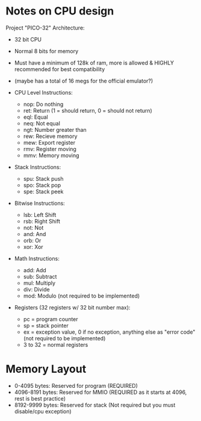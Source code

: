 # Notes on CPU design
Project "PICO-32" Architecture:
 - 32 bit CPU
 - Normal 8 bits for memory
 - Must have a minimum of 128k of ram, more is allowed & HIGHLY recommended for best compatibility
 - (maybe has a total of 16 megs for the official emulator?)

 - CPU Level Instructions:
   - nop: Do nothing
   - ret: Return (1 = should return, 0 = should not return)
   - eql: Equal
   - neq: Not equal
   - ngt: Number greater than
   - rew: Recieve memory
   - mew: Export register
   - rmv: Register moving
   - mmv: Memory moving

 - Stack Instructions:
   - spu: Stack push
   - spo: Stack pop
   - spe: Stack peek

 - Bitwise Instructions:
   - lsb: Left Shift
   - rsb: Right Shift
   - not: Not
   - and: And
   - orb: Or
   - xor: Xor
  
 - Math Instructions:
   - add: Add
   - sub: Subtract
   - mul: Multiply
   - div: Divide
   - mod: Modulo (not required to be implemented)
 - Registers (32 registers w/ 32 bit number max):
   - pc = program counter
   - sp = stack pointer
   - ex = exception value, 0 if no exception, anything else as "error code" (not required to be implemented)
   - 3 to 32 = normal registers
# Memory Layout
  * 0-4095 bytes: Reserved for program (REQUIRED)
  * 4096-8191 bytes: Reserved for MMIO (REQUIRED as it starts at 4096, rest is best practice)
  * 8192-9999 bytes: Reserved for stack (Not required but you must disable/cpu exception)